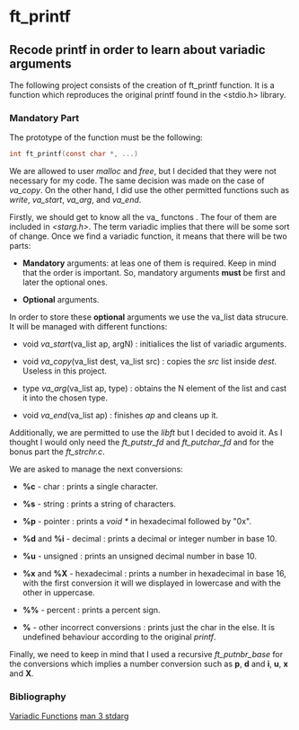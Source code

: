# ft\_printf
## Recode printf in order to learn about variadic arguments
The following project consists of the creation of ft\_printf function.
It is a function which reproduces the original printf found in the
<stdio.h> library.

### Mandatory Part
The prototype of the function must be the following:
```c
int ft_printf(const char *, ...)
```

We are allowed to user *malloc* and *free*, but I decided that they were not
necessary for my code. The same decision was made on the case of *va\_copy*.
On the other hand, I did use the other permitted
functions such as *write*, *va\_start*, *va\_arg*, and *va\_end*.

Firstly, we should get to know all the va\_<macro> functons . The four of 
them are included in *<starg.h>*. The term variadic implies that there will
be some sort of change. Once we find a variadic function, it means that there
will be two parts:

* **Mandatory** arguments: at leas one of them is required. Keep in mind that 
the order is important. So, mandatory arguments **must** be first and later
the optional ones.

* **Optional** arguments.

In order to store these **optional** arguments we use the va\_list data
strucure. It will be managed with different functions:

* void	*va\_start*(va\_list ap, argN) : initialices the list of variadic
arguments.

* void	*va\_copy*(va\_list dest, va\_list src) : copies the *src* list
inside *dest*. Useless in this project.

* type	*va\_arg*(va\_list ap, type) : obtains the N element of the list
and cast it into the chosen type.

* void	*va\_end*(va\_list ap) : finishes *ap* and cleans up it.

Additionally, we are permitted to use the *libft* but I decided to avoid it.
As I thought I would only need the *ft_putstr_fd* and *ft_putchar_fd* and for
the bonus part the *ft_strchr.c*.

We are asked to manage the next conversions:

* **%c** - char : prints a single character.

* **%s** - string : prints a string of characters.

* **%p** - pointer : prints a _void \*_ in hexadecimal followed by "0x".

* **%d** and **%i** - decimal : prints a decimal or integer number in base 10.

* **%u** - unsigned : prints an unsigned decimal number in base 10.

* **%x** and **%X** - hexadecimal : prints a number in hexadecimal in base 16,
with the first conversion it will we displayed in lowercase and with the other
in uppercase.

* **%%** - percent : prints a percent sign.

* **%<else>** - other incorrect conversions : prints just the char in the else.
It is undefined behaviour according to the original *printf*.

Finally, we need to keep in mind that I used a recursive *ft_putnbr_base* for
the conversions which implies a number conversion such as **p**, **d** and
**i**, **u**, **x** and **X**.

### Bibliography
[Variadic Functions](https://www.thegeekstuff.com/2017/c-variadic-functions/)
[man 3 stdarg](https://man7.org/linux/man-pages/man0/stdarg.h.0p.html)

